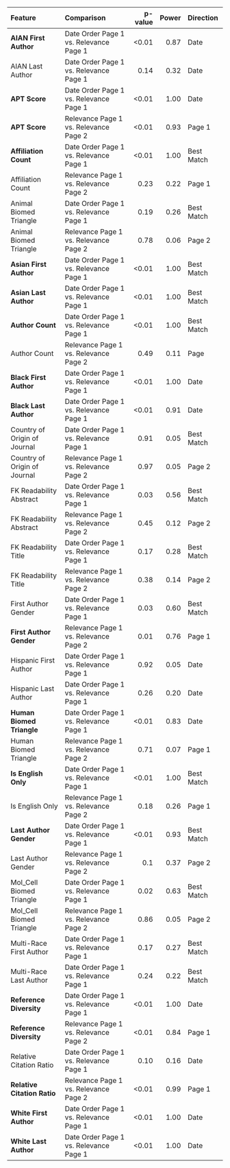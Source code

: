 | Feature                      | Comparison                             | p-value   |   Power | Direction   |
|:-----------------------------|:---------------------------------------|----------:|--------:|:------------|
| **AIAN First Author**        | Date Order Page 1 vs. Relevance Page 1 | <0.01     |    0.87 | Date        |
| AIAN Last Author             | Date Order Page 1 vs. Relevance Page 1 | 0.14      |    0.32 | Date        |
| **APT Score**                | Date Order Page 1 vs. Relevance Page 1 | <0.01     |    1.00 | Date        |
| **APT Score**                | Relevance Page 1 vs. Relevance Page 2  | <0.01     |    0.93 | Page 1      |
| **Affiliation Count**        | Date Order Page 1 vs. Relevance Page 1 | <0.01     |    1.00 | Best Match  |
| Affiliation Count            | Relevance Page 1 vs. Relevance Page 2  | 0.23      |    0.22 | Page 1      |
| Animal Biomed Triangle       | Date Order Page 1 vs. Relevance Page 1 | 0.19      |    0.26 | Best Match  |
| Animal Biomed Triangle       | Relevance Page 1 vs. Relevance Page 2  | 0.78      |    0.06 | Page 2      |
| **Asian First Author**       | Date Order Page 1 vs. Relevance Page 1 | <0.01     |    1.00 | Best Match  |
| **Asian Last Author**        | Date Order Page 1 vs. Relevance Page 1 | <0.01     |    1.00 | Best Match  |
| **Author Count**             | Date Order Page 1 vs. Relevance Page 1 | <0.01     |    1.00 | Best Match  |
| Author Count                 | Relevance Page 1 vs. Relevance Page 2  | 0.49      |    0.11 | Page        |
| **Black First Author**       | Date Order Page 1 vs. Relevance Page 1 | <0.01     |    1.00 | Date        |
| **Black Last Author**        | Date Order Page 1 vs. Relevance Page 1 | <0.01     |    0.91 | Date        |
| Country of Origin of Journal | Date Order Page 1 vs. Relevance Page 1 | 0.91      |    0.05 | Best Match  |
| Country of Origin of Journal | Relevance Page 1 vs. Relevance Page 2  | 0.97      |    0.05 | Page 2      |
| FK Readability Abstract      | Date Order Page 1 vs. Relevance Page 1 | 0.03      |    0.56 | Best Match  |
| FK Readability Abstract      | Relevance Page 1 vs. Relevance Page 2  | 0.45      |    0.12 | Page 2      |
| FK Readability Title         | Date Order Page 1 vs. Relevance Page 1 | 0.17      |    0.28 | Best Match  |
| FK Readability Title         | Relevance Page 1 vs. Relevance Page 2  | 0.38      |    0.14 | Page 2      |
| First Author Gender          | Date Order Page 1 vs. Relevance Page 1 | 0.03      |    0.60 | Best Match  |
| **First Author Gender**      | Relevance Page 1 vs. Relevance Page 2  | 0.01      |    0.76 | Page 1      |
| Hispanic First Author        | Date Order Page 1 vs. Relevance Page 1 | 0.92      |    0.05 | Date        |
| Hispanic Last Author         | Date Order Page 1 vs. Relevance Page 1 | 0.26      |    0.20 | Date        |
| **Human Biomed Triangle**    | Date Order Page 1 vs. Relevance Page 1 | <0.01     |    0.83 | Date        |
| Human Biomed Triangle        | Relevance Page 1 vs. Relevance Page 2  | 0.71      |    0.07 | Page 1      |
| **Is English Only**          | Date Order Page 1 vs. Relevance Page 1 | <0.01     |    1.00 | Best Match  |
| Is English Only              | Relevance Page 1 vs. Relevance Page 2  | 0.18      |    0.26 | Page 1      |
| **Last Author Gender**       | Date Order Page 1 vs. Relevance Page 1 | <0.01     |    0.93 | Best Match  |
| Last Author Gender           | Relevance Page 1 vs. Relevance Page 2  | 0.1       |    0.37 | Page 2      |
| Mol_Cell Biomed Triangle     | Date Order Page 1 vs. Relevance Page 1 | 0.02      |    0.63 | Best Match  |
| Mol_Cell Biomed Triangle     | Relevance Page 1 vs. Relevance Page 2  | 0.86      |    0.05 | Page 2      |
| Multi-Race First Author      | Date Order Page 1 vs. Relevance Page 1 | 0.17      |    0.27 | Best Match  |
| Multi-Race Last Author       | Date Order Page 1 vs. Relevance Page 1 | 0.24      |    0.22 | Best Match  |
| **Reference Diversity**      | Date Order Page 1 vs. Relevance Page 1 | <0.01     |    1.00 | Date        |
| **Reference Diversity**      | Relevance Page 1 vs. Relevance Page 2  | <0.01     |    0.84 | Page 1      |
| Relative Citation Ratio      | Date Order Page 1 vs. Relevance Page 1 | 0.10      |    0.16 | Date        |
| **Relative Citation Ratio**  | Relevance Page 1 vs. Relevance Page 2  | <0.01     |    0.99 | Page 1      |
| **White First Author**       | Date Order Page 1 vs. Relevance Page 1 | <0.01     |    1.00 | Date        |
| **White Last Author**        | Date Order Page 1 vs. Relevance Page 1 | <0.01     |    1.00 | Date        |